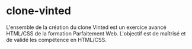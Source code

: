 # clone-vinted
L'ensemble de la création du clone Vinted est un exercice avancé HTML/CSS de la formation Parfaitement Web. L'objectif est de maîtrisé et de validé les compétence en HTML/CSS.
